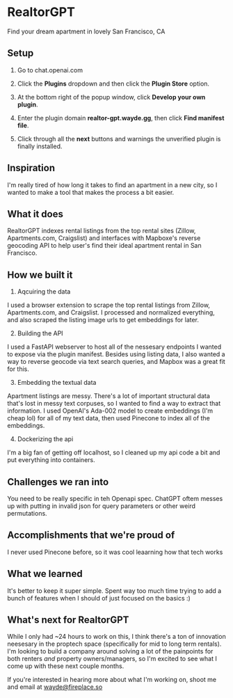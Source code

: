 # RealtorGPT

Find your dream apartment in lovely San Francisco, CA

## Setup

1. Go to chat.openai.com

2. Click the **Plugins** dropdown and then click the **Plugin Store** option.

3. At the bottom right of the popup window, click **Develop your own plugin**.

4. Enter the plugin domain **realtor-gpt.wayde.gg**, then click **Find manifest file**.

5. Click through all the **next** buttons and warnings the unverified plugin is finally
   installed.

## Inspiration

I'm really tired of how long it takes to find an apartment in a new city, so I wanted to
make a tool that makes the process a bit easier.

## What it does

RealtorGPT indexes rental listings from the top rental sites (Zillow, Apartments.com,
Craigslist) and interfaces with Mapboxe's reverse geocoding API to help user's find
their ideal apartment rental in San Francisco.

## How we built it

1. Aqcuiring the data

I used a browser extension to scrape the top rental listings from Zillow,
Apartments.com, and Craigslist. I processed and normalized everything, and also scraped
the listing image urls to get embeddings for later.

2. Building the API

I used a FastAPI webserver to host all of the nessesary endpoints I wanted to expose via
the plugin manifest. Besides using listing data, I also wanted a way to reverse geocode
via text search queries, and Mapbox was a great fit for this.

3. Embedding the textual data

Apartment listings are messy. There's a lot of important structural data that's lost in
messy text corpuses, so I wanted to find a way to extract that information. I used
OpenAI's Ada-002 model to create embeddings (I'm cheap lol) for all of my text data,
then used Pinecone to index all of the embeddings.

4. Dockerizing the api

I'm a big fan of getting off localhost, so I cleaned up my api code a bit and put
everything into containers.

## Challenges we ran into

You need to be really specific in teh Openapi spec. ChatGPT oftem messes up with putting
in invalid json for query parameters or other weird permutations.

## Accomplishments that we're proud of

I never used Pinecone before, so it was cool leaarning how that tech works

## What we learned

It's better to keep it super simple. Spent way too much time trying to add a bunch of
features when I should of just focused on the basics :)

## What's next for RealtorGPT

While I only had ~24 hours to work on this, I think there's a ton of innovation
neesesary in the proptech space (specifically for mid to long term rentals). I'm looking
to build a company around solving a lot of the painpoints for both renters _and_
property owners/managers, so I'm excited to see what I come up with these next couple
months.

If you're interested in hearing more about what I'm working on, shoot me and email at
wayde@fireplace.so
